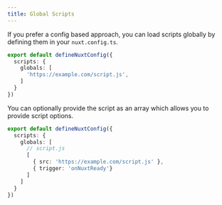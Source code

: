 ```yaml
---
title: Global Scripts
---
```



If you prefer a config based approach, you can load scripts globally by defining them in your `nuxt.config.ts`.

```ts
export default defineNuxtConfig({
  scripts: {
    globals: [
      'https://example.com/script.js',
    ]
  }
})
```

You can optionally provide the script as an array which allows you to provide script options.

```ts
export default defineNuxtConfig({
  scripts: {
    globals: [
      // script.js
      [
        { src: 'https://example.com/script.js' }, 
        { trigger: 'onNuxtReady'}
      ]
    ]
  }
})
```
